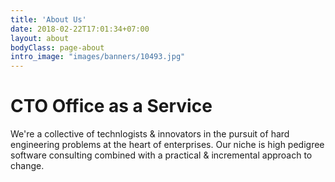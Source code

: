 ```yaml
---
title: 'About Us'
date: 2018-02-22T17:01:34+07:00
layout: about
bodyClass: page-about
intro_image: "images/banners/10493.jpg"
---
```


# CTO Office as a Service

We're a collective of technlogists & innovators in the pursuit of hard engineering problems at the heart of enterprises. Our niche is high pedigree software consulting combined with a practical & incremental approach to change. 

